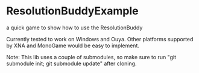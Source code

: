 ResolutionBuddyExample
======================

a quick game to show how to use the ResolutionBuddy

Currently tested to work on Windows and Ouya.  Other platforms supported by XNA and MonoGame would be easy to implement.

Note: This lib uses a couple of submodules, so make sure to run "git submodule init; git submodule update" after cloning.